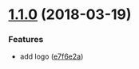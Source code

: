 <a name="1.1.0"></a>
# [1.1.0](https://github.com/rosko/js-tools/compare/e7f6e2a...v1.1.0) (2018-03-19)


### Features

* add logo ([e7f6e2a](https://github.com/rosko/js-tools/commit/e7f6e2a))



